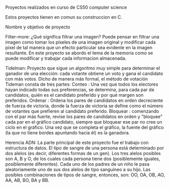 Proyectos realizados en curso de CS50 computer science

Estos proyectos tienen en comun su construccion en C.

Nombre y objetivo de proyecto

Filter-more: 
¿Qué significa filtrar una imagen? Puede pensar en filtrar una imagen como tomar los píxeles de una imagen original y 
modificar cada píxel de tal manera que un efecto particular sea evidente en la imagen resultante. En este proyecto se abordo el tema de la memoria
como se puede modificar y trabajar cada informacion almacenada.

Tidelman:
Proyecto que sigue un algoritmo muy simple para determinar el ganador de una elección: cada votante obtiene un voto y gana el candidato con más votos.
Dicho de manera más formal, el método de votación Tideman consta de tres partes:
Conteo : Una vez que todos los electores hayan indicado todas sus preferencias, se determina, para cada par de candidatos, quién es el candidato preferido y por qué margen son preferidos.
Ordenar : Ordena los pares de candidatos en orden decreciente de fuerza de victoria, donde la fuerza de victoria se define como el número de votantes que prefieren al candidato preferido.
Bloquear : comenzando con el par más fuerte, revise los pares de candidatos en orden y "bloquee" cada par en el gráfico candidato, siempre que bloquear ese par no cree un ciclo en el gráfico.
Una vez que se completa el gráfico, la fuente del gráfico (la que no tiene bordes apuntando hacia él) es la ganadora.


Herencia ADN:
La parte principal de este proyecto fue el trabajo con estructura de datos.
El tipo de sangre de una persona está determinado por dos alelos (es decir, diferentes formas de un gen). Los tres alelos posibles son A, B y O, de los cuales cada 
persona tiene dos (posiblemente iguales, posiblemente diferentes). Cada uno de los padres de un niño le pasa aleatoriamente uno de sus dos alelos de tipo sanguíneo a su hijo. 
Las posibles combinaciones de tipos de sangre, entonces, son: OO, OA, OB, AO, AA, AB, BO, BA y BB.
